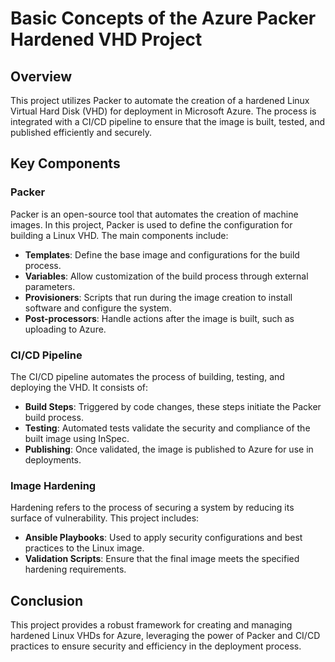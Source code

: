 # Basic Concepts of the Azure Packer Hardened VHD Project

## Overview
This project utilizes Packer to automate the creation of a hardened Linux Virtual Hard Disk (VHD) for deployment in Microsoft Azure. The process is integrated with a CI/CD pipeline to ensure that the image is built, tested, and published efficiently and securely.

## Key Components

### Packer
Packer is an open-source tool that automates the creation of machine images. In this project, Packer is used to define the configuration for building a Linux VHD. The main components include:
- **Templates**: Define the base image and configurations for the build process.
- **Variables**: Allow customization of the build process through external parameters.
- **Provisioners**: Scripts that run during the image creation to install software and configure the system.
- **Post-processors**: Handle actions after the image is built, such as uploading to Azure.

### CI/CD Pipeline
The CI/CD pipeline automates the process of building, testing, and deploying the VHD. It consists of:
- **Build Steps**: Triggered by code changes, these steps initiate the Packer build process.
- **Testing**: Automated tests validate the security and compliance of the built image using InSpec.
- **Publishing**: Once validated, the image is published to Azure for use in deployments.

### Image Hardening
Hardening refers to the process of securing a system by reducing its surface of vulnerability. This project includes:
- **Ansible Playbooks**: Used to apply security configurations and best practices to the Linux image.
- **Validation Scripts**: Ensure that the final image meets the specified hardening requirements.

## Conclusion
This project provides a robust framework for creating and managing hardened Linux VHDs for Azure, leveraging the power of Packer and CI/CD practices to ensure security and efficiency in the deployment process.